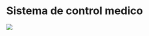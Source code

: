 # Sistema de control medico #
[![](https://markdown-videos.data.dev/youtube/6lJ2TI8NP7o)](https://youtu.be/6lJ2TI8NP7o?si=kUDmohrfjb8ReyC4)
